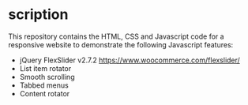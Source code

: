 # scription

This repository contains the HTML, CSS and Javascript code for a responsive website to demonstrate the following Javascript features:
 * jQuery FlexSlider v2.7.2 https://www.woocommerce.com/flexslider/
 * List item rotator
 * Smooth scrolling
 * Tabbed menus
 * Content rotator
